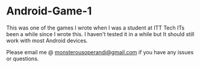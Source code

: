 # Android-Game-1
This was one of the games I wrote when I was a student at ITT Tech
ITs been a while since I wrote this. I haven't tested it in a while but It should still work with most Android devices.

Please email me @ monsterousoperandi@gmail.com if you have any issues or questions.
